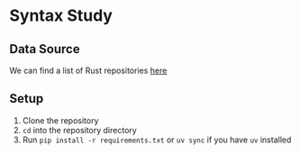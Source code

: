 # Syntax Study

## Data Source

We can find a list of Rust repositories [here](https://github.com/rust-unofficial/awesome-rust?tab=readme-ov-file)

## Setup

1. Clone the repository
2. `cd` into the repository directory
3. Run `pip install -r requirements.txt` or `uv sync` if you have `uv` installed
